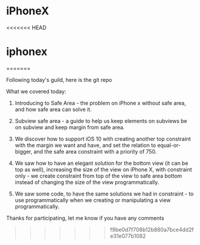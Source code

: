 # iPhoneX
<<<<<<< HEAD
# iphonex
=======

Following today's guild, 
here is the git repo



What we covered today:

1. Introducing to Safe Area - the problem on iPhone x without safe area, and how safe area can solve it.

2. Subview safe area - a guide to help us keep elements on subviews be on subview and keep margin from safe area.

3. We discover how to support iOS 10 with creating another top constraint with the margin we want and have, and set the relation to equal-or-bigger, and the safe area constraint with a priority of 750.

4. We saw how to have an elegant solution for the bottom view (it can be top as well), increasing the size of the view on iPhone X, with constraint only - we create constraint from top of the view to safe area bottom instead of changing the size of the view programmatically. 

5. We saw some code, to have the same solutions we had in constraint - to use programmatically when we creating or manipulating a view programmatically.



Thanks for participating, let me know if you have any comments 
>>>>>>> f9be0d7f708b12b880a7bce4dd2fe31e077b1082

